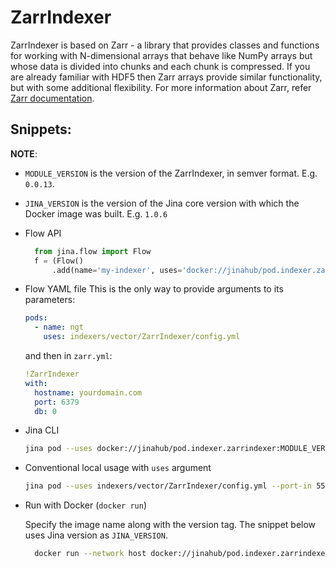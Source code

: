 # ZarrIndexer

ZarrIndexer is based on Zarr - a library that provides classes and functions for working with N-dimensional arrays that behave like NumPy arrays but whose data is divided into chunks and each chunk is compressed. If you are already familiar with HDF5 then Zarr arrays provide similar functionality, but with some additional flexibility.
For more information about Zarr, refer [Zarr documentation](https://zarr.readthedocs.io/en/stable/index.html).

## Snippets:

**NOTE**: 

- `MODULE_VERSION` is the version of the ZarrIndexer, in semver format. E.g. `0.0.13`.
- `JINA_VERSION` is the version of the Jina core version with which the Docker image was built. E.g. `1.0.6` 

- Flow API

  ```python
    from jina.flow import Flow
    f = (Flow()
        .add(name='my-indexer', uses='docker://jinahub/pod.indexer.zarrindexer:MODULE_VERSION-JINA_VERSION')
    ```
- Flow YAML file
  This is the only way to provide arguments to its parameters:
  
  ```yaml
  pods:
    - name: ngt
      uses: indexers/vector/ZarrIndexer/config.yml
  ```
  
  and then in `zarr.yml`:
  ```yaml
  !ZarrIndexer
  with:
    hostname: yourdomain.com
    port: 6379
    db: 0
  ```
- Jina CLI
  
  ```bash
  jina pod --uses docker://jinahub/pod.indexer.zarrindexer:MODULE_VERSION-JINA_VERSION
  ```
- Conventional local usage with `uses` argument
  
  ```bash
  jina pod --uses indexers/vector/ZarrIndexer/config.yml --port-in 55555 --port-out 55556
  ```
- Run with Docker (`docker run`)
 
  Specify the image name along with the version tag. The snippet below uses Jina version as `JINA_VERSION`.
  ```bash
    docker run --network host docker://jinahub/pod.indexer.zarrindexer:MODULE_VERSION-JINA_VERSION --port-in 55555 --port-out 55556
    ```